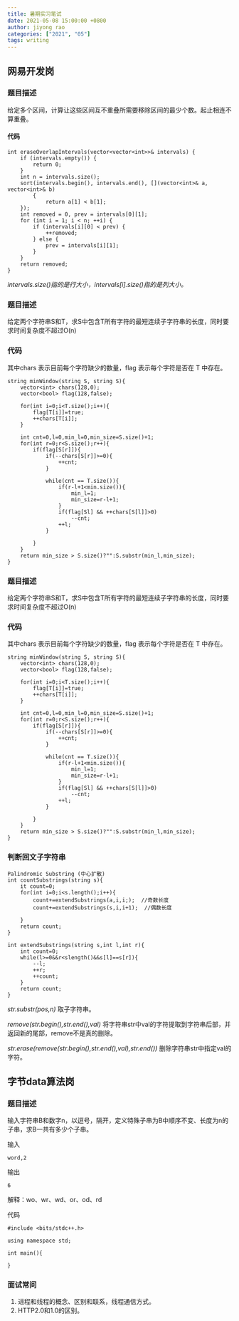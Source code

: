 ```yaml
---
title: 暑期实习笔试
date: 2021-05-08 15:00:00 +0800
author: jiyong rao
categories: ["2021", "05"]
tags: writing
---
```


## 网易开发岗

### 题目描述

给定多个区间，计算让这些区间互不重叠所需要移除区间的最少个数。起止相连不算重叠。

#### 代码

`````
int eraseOverlapIntervals(vector<vector<int>>& intervals) {
	if (intervals.empty()) {
		return 0;
	}
	int n = intervals.size();
	sort(intervals.begin(), intervals.end(), [](vector<int>& a, vector<int>& b)
		{
			return a[1] < b[1];
	});
	int removed = 0, prev = intervals[0][1];
	for (int i = 1; i < n; ++i) {
		if (intervals[i][0] < prev) {
			++removed;
		} else {
			prev = intervals[i][1];
		}
	}
	return removed;
}
`````

*intervals.size()指的是行大小，intervals[i].size()指的是列大小。*

### 题目描述

给定两个字符串S和T，求S中包含T所有字符的最短连续子字符串的长度，同时要求时间复杂度不超过O(n)

### 代码

其中chars 表示目前每个字符缺少的数量，flag 表示每个字符是否在 T 中存在。

````
string minWindow(string S, string S){
	vector<int> chars(128,0);
	vector<bool> flag(128,false);
	
	for(int i=0;i<T.size();i++){
		flag[T[i]]=true;
		++chars[T[i]];
	}
	
	int cnt=0,l=0,min_l=0,min_size=S.size()+1;
	for(int r=0;r<S.size();r++){
		if(flag[S[r]]){
			if(--chars[S[r]]>=0){
				++cnt;
			}
			
			while(cnt == T.size()){
				if(r-l+1<min.size()){
					min_l=1;
					min_size=r-l+1;
				}
				if(flag[Sl] && ++chars[S[l]]>0)
					--cnt;
				++l;
			}
				
		}
	}
	return min_size > S.size()?"":S.substr(min_l,min_size);
}
````

### 题目描述

给定两个字符串S和T，求S中包含T所有字符的最短连续子字符串的长度，同时要求时间复杂度不超过O(n)

### 代码

其中chars 表示目前每个字符缺少的数量，flag 表示每个字符是否在 T 中存在。

````
string minWindow(string S, string S){
	vector<int> chars(128,0);
	vector<bool> flag(128,false);
	
	for(int i=0;i<T.size();i++){
		flag[T[i]]=true;
		++chars[T[i]];
	}
	
	int cnt=0,l=0,min_l=0,min_size=S.size()+1;
	for(int r=0;r<S.size();r++){
		if(flag[S[r]]){
			if(--chars[S[r]]>=0){
				++cnt;
			}
			
			while(cnt == T.size()){
				if(r-l+1<min.size()){
					min_l=1;
					min_size=r-l+1;
				}
				if(flag[Sl] && ++chars[S[l]]>0)
					--cnt;
				++l;
			}
				
		}
	}
	return min_size > S.size()?"":S.substr(min_l,min_size);
}
````

### 判断回文子字符串

````**
Palindromic Substring (中心扩散)
int countSubstrings(string s){
	it count=0;
	for(int i=0;i<s.length();i++){
		count+=extendSubstrings(a,i,i;);  //奇数长度
		count+=extendSubstrings(s,i,i+1);  //偶数长度
		
	}
	return count;
}

int extendSubstrings(string s,int l,int r){
	int count=0;
	while(l>=0&&r<slength()&&s[l]==s[r]){
		--l;
		++r;
		++count;
	}
	return count;
}
````

*str.substr(pos,n)* 取子字符串。

*remove(str.begin(),str.end(),val)* 将字符串str中val的字符提取到字符串后部，并返回新的尾部，remove不是真的删除。

*str.erase(remove(str.begin(),str.end(),val),str.end())* 删除字符串str中指定val的字符。



## 字节data算法岗

### 题目描述

输入字符串B和数字n，以逗号，隔开，定义特殊子串为B中顺序不变、长度为n的子串，求B一共有多少个子串。

输入

````
word,2
````

输出

```jieshi
6
```

解释：wo、wr、wd、or、od、rd

代码

```
#include <bits/stdc++.h>

using namespace std;

int main(){
	
}
```



### 面试常问

1. 进程和线程的概念、区别和联系，线程通信方式。
2. HTTP2.0和1.0的区别。